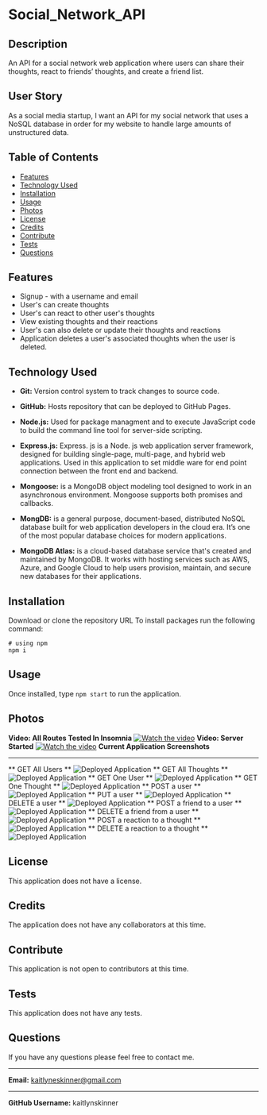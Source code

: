 # Social_Network_API

## Description
An API for a social network web application where users can share their thoughts, react to friends’ thoughts, and create a friend list.


## User Story
As a social media startup, I want an API for my social network that uses a NoSQL database in order for my website to handle large amounts of unstructured data.


## Table of Contents
  * [Features](#features)
  * [Technology Used](#technologyused)
  * [Installation](#installation)
  * [Usage](#usage)
  * [Photos](#photos)
  * [License](#license)
  * [Credits](#credits)
  * [Contribute](#contribute)
  * [Tests](#tests)
  * [Questions](#questions)


## Features
 * Signup - with a username and email
 * User's can create thoughts
 * User's can react to other user's thoughts
 * View existing thoughts and their reactions
 * User's can also delete or update their thoughts and reactions
 * Application deletes a user's associated thoughts when the user is deleted.


## Technology Used
* **Git:** Version control system to track changes to source code.

* **GitHub:** Hosts repository that can be deployed to GitHub Pages.

* **Node.js:** Used for package managment and to execute JavaScript code to build the command line tool for server-side scripting.

* **Express.js:** Express. js is a Node. js web application server framework, designed for building single-page, multi-page, and hybrid web applications. Used in this application to set middle ware for end point connection between the front end and backend.

* **Mongoose:** is a MongoDB object modeling tool designed to work in an asynchronous environment. Mongoose supports both promises and callbacks.

* **MongDB:** is a general purpose, document-based, distributed NoSQL database built for web application developers in the cloud era. It’s one of the most popular database choices for modern applications.

* **MongoDB Atlas:** is a cloud-based database service that's created and maintained by MongoDB. It works with hosting services such as AWS, Azure, and Google Cloud to help users provision, maintain, and secure new databases for their applications.



## Installation
Download or clone the repository URL
To install packages run the following command:
  ```
  # using npm
  npm i
  ```


## Usage
 Once installed, type ```npm start``` to run the application.


## Photos
**Video: All Routes Tested In Insomnia**
[![Watch the video](https://img.youtube.com/vi/Gjfmibmau3E/0.jpg)](https://www.youtube.com/watch?v=Gjfmibmau3E)
**Video: Server Started**
[![Watch the video](https://img.youtube.com/vi/PyeUSk2D3oU/0.jpg)](https://www.youtube.com/watch?v=PyeUSk2D3oU)
 **Current Application Screenshots**
 ** **
** GET All Users **
![Deployed Application](https://github.com/KaitlynSkinner/Social_Network_API/blob/b996a423efbe483c94152554fad582f3e097ad30/assets/images/GET-api-users.png?raw=true)
** GET All Thoughts **
![Deployed Application](https://github.com/KaitlynSkinner/Social_Network_API/blob/b996a423efbe483c94152554fad582f3e097ad30/assets/images/GET-api-thoughts.png?raw=true) 
 ** GET One User **
![Deployed Application](https://github.com/KaitlynSkinner/Social_Network_API/blob/b996a423efbe483c94152554fad582f3e097ad30/assets/images/GET-api-users-userId.png?raw=true)
** GET One Thought **
![Deployed Application](https://github.com/KaitlynSkinner/Social_Network_API/blob/b996a423efbe483c94152554fad582f3e097ad30/assets/images/GET-api-thoughts-thoughtId.png?raw=true)
** POST a user **
![Deployed Application](https://github.com/KaitlynSkinner/Social_Network_API/blob/b996a423efbe483c94152554fad582f3e097ad30/assets/images/POST-api-users.png?raw=true)
** PUT a user **
![Deployed Application](https://github.com/KaitlynSkinner/Social_Network_API/blob/b996a423efbe483c94152554fad582f3e097ad30/assets/images/PUT-api-users-userId.png?raw=true)
** DELETE a user **
![Deployed Application](https://github.com/KaitlynSkinner/Social_Network_API/blob/b996a423efbe483c94152554fad582f3e097ad30/assets/images/DELETE-api-users-userId.png?raw=true)
** POST a friend to a user **
![Deployed Application](https://github.com/KaitlynSkinner/Social_Network_API/blob/b6abe10791e87988adb07ff752cb4d757378530a/assets/images/POST-api-users-userId-friends-friendId.png?raw=true)
** DELETE a friend from a user **
![Deployed Application](https://github.com/KaitlynSkinner/Social_Network_API/blob/b6abe10791e87988adb07ff752cb4d757378530a/assets/images/DELETE-api-users-userId-friends-friendId.png?raw=true)
** POST a reaction to a thought **
![Deployed Application](https://github.com/KaitlynSkinner/Social_Network_API/blob/b6abe10791e87988adb07ff752cb4d757378530a/assets/images/POST-api-thoughts-thoughId-reactions.png?raw=true)
** DELETE a reaction to a thought **
![Deployed Application](https://github.com/KaitlynSkinner/Social_Network_API/blob/b6abe10791e87988adb07ff752cb4d757378530a/assets/images/DELETE-api-thoughts-thoughtId-reactions-reactionId.png?raw=true)

## License
This application does not have a license. 


## Credits
The application does not have any collaborators at this time.


## Contribute
This application is not open to contributors at this time.


## Tests
This application does not have any tests.


## Questions
If you have any questions please feel free to contact me.
** **
**Email:** kaitlyneskinner@gmail.com
** **
**GitHub Username:** kaitlynskinner